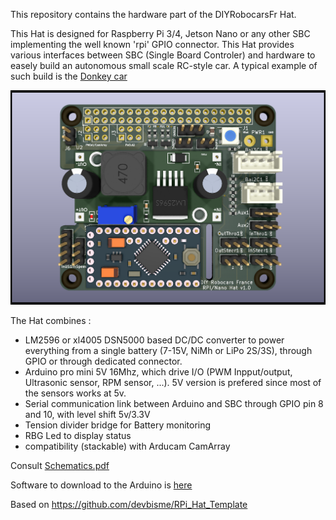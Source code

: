 This repository contains the hardware part of the DIYRobocarsFr Hat.

This Hat is designed for Raspberry Pi 3/4, Jetson Nano or any other SBC implementing the well known 'rpi' GPIO connector.
This Hat provides various interfaces between SBC (Single Board Controler) and hardware to easely build an autonomous small scale RC-style car.
A typical example of such build is the [Donkey car](https://www.donkeycar.com/)

![DIY Robocars FR Hat](doc/RobocarsHatv1.0.png)

The Hat combines :
- LM2596 or xl4005 DSN5000 based DC/DC converter to power everything from a single battery (7-15V, NiMh or LiPo 2S/3S), through GPIO or through dedicated connector.
- Arduino pro mini 5V 16Mhz, which drive I/O (PWM Inpput/output, Ultrasonic sensor, RPM sensor, ...). 5V version is prefered since most of the sensors works at 5v.
- Serial communication link between Arduino and SBC through GPIO pin 8 and 10, with level shift 5v/3.3V 
- Tension divider bridge for Battery monitoring
- RBG Led to display status 
- compatibility (stackable) with Arducam CamArray

Consult [Schematics.pdf](doc/Schematics.pdf)

Software to download to the Arduino is [here](https://github.com/btrinite/robocars_hat)

Based on https://github.com/devbisme/RPi_Hat_Template
